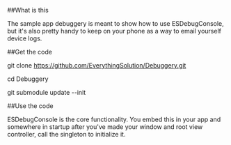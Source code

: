 ##What is this

The sample app debuggery is meant to show how to use ESDebugConsole, but it's also pretty handy to keep on your phone as a way to email yourself device logs.

##Get the code

git clone https://github.com/EverythingSolution/Debuggery.git

cd Debuggery

git submodule update --init

##Use the code

ESDebugConsole is the core functionality. You embed this in your app and somewhere in startup after you've made your window and root view controller, call the singleton to initialize it.